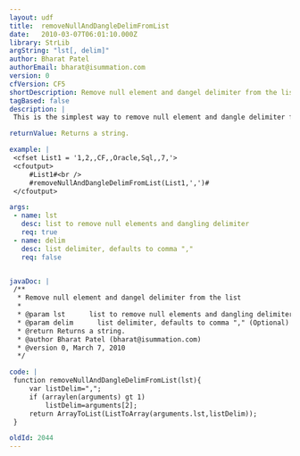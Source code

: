 ```yaml
---
layout: udf
title:  removeNullAndDangleDelimFromList
date:   2010-03-07T06:01:10.000Z
library: StrLib
argString: "lst[, delim]"
author: Bharat Patel
authorEmail: bharat@isummation.com
version: 0
cfVersion: CF5
shortDescription: Remove null element and dangel delimiter from the list
tagBased: false
description: |
 This is the simplest way to remove null element and dangle delimiter from the given list.

returnValue: Returns a string.

example: |
 <cfset List1 = '1,2,,CF,,Oracle,Sql,,7,'>
 <cfoutput>
     #List1#<br />
     #removeNullAndDangleDelimFromList(List1,',')#    
 </cfoutput>

args:
 - name: lst
   desc: list to remove null elements and dangling delimiter
   req: true
 - name: delim
   desc: list delimiter, defaults to comma ","
   req: false


javaDoc: |
 /**
  * Remove null element and dangel delimiter from the list
  * 
  * @param lst      list to remove null elements and dangling delimiter (Required)
  * @param delim      list delimiter, defaults to comma "," (Optional)
  * @return Returns a string. 
  * @author Bharat Patel (bharat@isummation.com) 
  * @version 0, March 7, 2010 
  */

code: |
 function removeNullAndDangleDelimFromList(lst){
     var listDelim=",";
     if (arraylen(arguments) gt 1)
         listDelim=arguments[2];
     return ArrayToList(ListToArray(arguments.lst,listDelim));
 }

oldId: 2044
---
```


